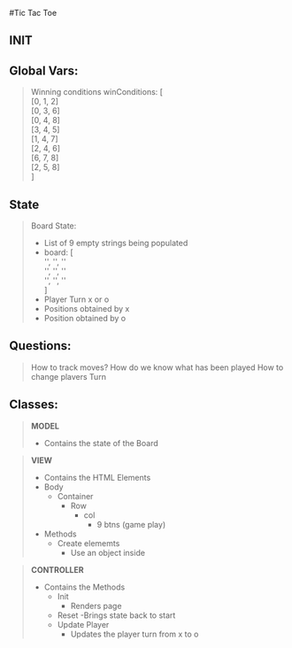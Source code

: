 #Tic Tac Toe
## INIT
## Global Vars:
> Winning conditions
winConditions: [
                 <br>
        [0, 1, 2]<br>
        [0, 3, 6]<br>
        [0, 4, 8]<br>
        [3, 4, 5]<br>
        [1, 4, 7]<br>
        [2, 4, 6]<br>
        [6, 7, 8]<br>
        [2, 5, 8]<br>
    ]
## State
> Board State:
>   - List of 9 empty strings being populated
>   - board: [      <br>
        '', '', ''  <br>
        '', '', ''  <br>
        '', '', ''  <br>
    ]
>   - Player Turn x or o
>   - Positions obtained by x
>   - Position obtained by o

## Questions:
> How to track moves?
> How do we know what has been played
> How to change plavers Turn

## Classes:
> **MODEL**
>   - Contains the state of the Board

> **VIEW**
>   - Contains the HTML Elements
>   - Body
>       - Container
>           - Row
>             - col
>                - 9 btns (game play)
> - Methods
>   - Create elememts
>       - Use an object inside 

> **CONTROLLER**
> - Contains the Methods
>   - Init
>       - Renders page
>   - Reset
>       -Brings state back to start
>   - Update Player
>       - Updates the player turn from x to o
